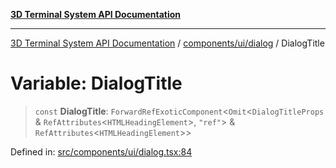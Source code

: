[**3D Terminal System API Documentation**](../../../../README.md)

***

[3D Terminal System API Documentation](../../../../README.md) / [components/ui/dialog](../README.md) / DialogTitle

# Variable: DialogTitle

> `const` **DialogTitle**: `ForwardRefExoticComponent`\<`Omit`\<`DialogTitleProps` & `RefAttributes`\<`HTMLHeadingElement`\>, `"ref"`\> & `RefAttributes`\<`HTMLHeadingElement`\>\>

Defined in: [src/components/ui/dialog.tsx:84](https://github.com/Dicommunitas/ThreeJS_Terminal_3D2/blob/2d6118765ed06f96efcb299ae199b08c708400c9/src/components/ui/dialog.tsx#L84)

